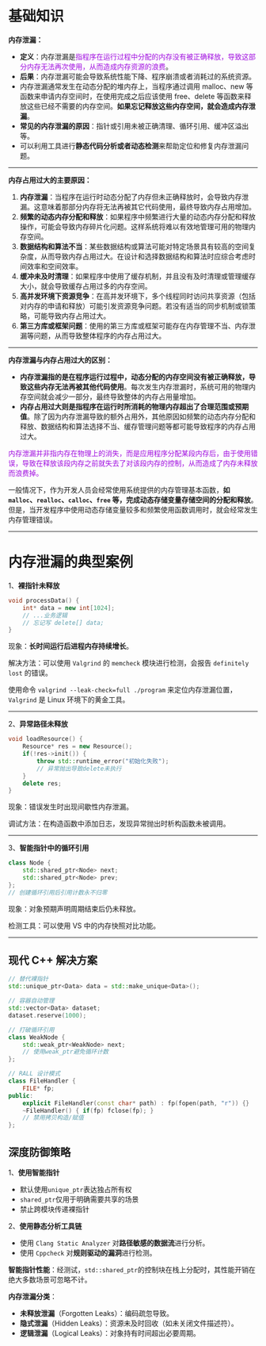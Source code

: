 # 基础知识

**内存泄漏：**

* **定义**：内存泄漏是<font color=alice>指程序在运行过程中分配的内存没有被正确释放，导致这部分内存无法再次使用，从而造成内存资源的浪费</font>。
* **后果**：内存泄漏可能会导致系统性能下降、程序崩溃或者消耗过的系统资源。
* 内存泄漏通常发生在动态分配的堆内存上，当程序通过调用 malloc、new 等函数来申请内存空间时，在使用完成之后应该使用 free、delete 等函数来释放这些已经不需要的内存空间。**如果忘记释放这些内存空间，就会造成内存泄漏**。
* **常见的内存泄漏的原因**：指针或引用未被正确清理、循环引用、缓冲区溢出等。
* 可以利用工具进行**静态代码分析或者动态检测**来帮助定位和修复内存泄漏问题。

***

**内存占用过大的主要原因：**

1. **内存泄漏**：当程序在运行时动态分配了内存但未正确释放时，会导致内存泄漏。这意味着那部分内存将无法再被其它代码使用，最终导致内存占用增加。
2. **频繁的动态内存分配和释放**：如果程序中频繁进行大量的动态内存分配和释放操作，可能会导致内存碎片化问题。这样系统将难以有效地管理可用的物理内存空间。
3. **数据结构和算法不当**：某些数据结构或算法可能对特定场景具有较高的空间复杂度，从而导致内存占用过大。在设计和选择数据结构和算法时应综合考虑时间效率和空间效率。
4. **缓冲未及时清理**：如果程序中使用了缓存机制，并且没有及时清理或管理缓存大小，就会导致缓存占用过多的内存空间。
5. **高并发环境下资源竞争**：在高并发环境下，多个线程同时访问共享资源（包括对内存的申请和释放）可能引发资源竞争问题。若没有适当的同步机制或锁策略，可能导致内存占用过大。
6. **第三方库或框架问题**：使用的第三方库或框架可能存在内存管理不当、内存泄漏等问题，从而导致整体程序的内存占用过大。

***

**内存泄漏与内存占用过大的区别：**

* **内存泄漏指的是在程序运行过程中，动态分配的内存空间没有被正确释放，导致这些内存无法再被其他代码使用**。每次发生内存泄漏时，系统可用的物理内存空间就会减少一部分，最终导致整体的内存占用量增加。
* **内存占用过大则是指程序在运行时所消耗的物理内存超出了合理范围或预期值**。除了因为内存泄漏导致的额外占用外，其他原因如频繁的动态内存分配和释放、数据结构和算法选择不当、缓存管理问题等都可能导致程序的内存占用过大。

<font color=alice>内存泄漏并非指内存在物理上的消失，而是应用程序分配某段内存后，由于使用错误，导致在释放该段内存之前就失去了对该段内存的控制，从而造成了内存未释放而浪费掉。</font>

一般情况下，作为开发人员会经常使用系统提供的内存管理基本函数，**如 `malloc`、`realloc`、`calloc`、`free` 等，完成动态存储变量存储空间的分配和释放**。但是，当开发程序中使用动态存储变量较多和频繁使用函数调用时，就会经常发生内存管理错误。

****

# 内存泄漏的典型案例

1、**裸指针未释放**

```cpp
void processData() {
    int* data = new int[1024]; 
    // ...业务逻辑
    // 忘记写 delete[] data;
}
```

现象：**长时间运行后进程内存持续增长**。

解决方法：可以使用 `Valgrind` 的 `memcheck` 模块进行检测，会报告 `definitely lost` 的错误。

使用命令 `valgrind --leak-check=full ./program` 来定位内存泄漏位置，`Valgrind` 是 Linux 环境下的黄金工具。

***

2、**异常路径未释放**

```cpp
void loadResource() {
    Resource* res = new Resource();
    if(!res->init()) {
        throw std::runtime_error("初始化失败"); 
        // 异常抛出导致delete未执行
    }
    delete res;
}
```

现象：错误发生时出现间歇性内存泄漏。

调试方法：在构造函数中添加日志，发现异常抛出时析构函数未被调用。

***

3、**智能指针中的循环引用**

```cpp
class Node {
    std::shared_ptr<Node> next;
    std::shared_ptr<Node> prev;
};
// 创建循环引用后引用计数永不归零
```

现象：对象预期声明周期结束后仍未释放。

检测工具：可以使用 VS 中的内存快照对比功能。

***

## 现代 C++ 解决方案

```cpp
// 替代裸指针
std::unique_ptr<Data> data = std::make_unique<Data>();

// 容器自动管理
std::vector<Data> dataset;
dataset.reserve(1000);

// 打破循环引用
class WeakNode {
    std::weak_ptr<WeakNode> next; 
    // 使用weak_ptr避免循环计数
};

// RALL 设计模式
class FileHandler {
    FILE* fp;
public:
    explicit FileHandler(const char* path) : fp(fopen(path, "r")) {}
    ~FileHandler() { if(fp) fclose(fp); }
    // 禁用拷贝构造/赋值
};
```

## 深度防御策略

1、**使用智能指针**

- 默认使用`unique_ptr`表达独占所有权
- `shared_ptr`仅用于明确需要共享的场景
- 禁止跨模块传递裸指针

2、**使用静态分析工具链**

* 使用 `Clang Static Analyzer` 对**路径敏感的数据流**进行分析。
* 使用 `Cppcheck` 对**规则驱动的漏洞**进行检测。



**智能指针性能**：经测试，`std::shared_ptr`的控制块在栈上分配时，其性能开销在绝大多数场景可忽略不计。

**内存泄漏分类**：

- **未释放泄漏**（Forgotten Leaks）：编码疏忽导致。
- **隐式泄漏**（Hidden Leaks）：资源未及时回收（如未关闭文件描述符）。
- **逻辑泄漏**（Logical Leaks）：对象持有时间超出必要周期。